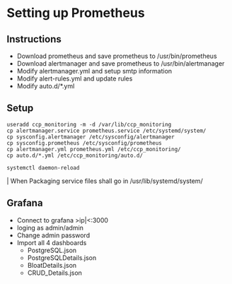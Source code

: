 # Setting up Prometheus

## Instructions
* Download prometheus and save prometheus to /usr/bin/prometheus
* Download alertmanager and save prometheus to /usr/bin/alertmanager
* Modify alertmanager.yml and setup smtp information
* Modify alert-rules.yml and update rules
* Modify auto.d/*.yml

## Setup
```
useradd ccp_monitoring -m -d /var/lib/ccp_monitoring
cp alertmanager.service prometheus.service /etc/systemd/system/
cp sysconfig.alertmanager /etc/sysconfig/alertmanager
cp sysconfig.prometheus /etc/sysconfig/prometheus
cp alertmanager.yml prometheus.yml /etc/ccp_monitoring/
cp auto.d/*.yml /etc/ccp_monitoring/auto.d/

systemctl daemon-reload
```

| When Packaging service files shall go in /usr/lib/systemd/system/

## Grafana

* Connect to grafana &gt;ip|&lt;:3000
* loging as admin/admin
* Change admin password
* Import all 4 dashboards 
  * PostgreSQL.json
  * PostgreSQLDetails.json
  * BloatDetails.json
  * CRUD_Details.json
